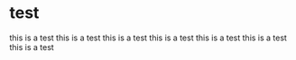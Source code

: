 # test
this is a test
this is a test
this is a test
this is a test
this is a test
this is a test
this is a test
